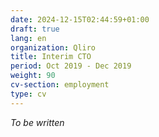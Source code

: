 ```yaml
---
date: 2024-12-15T02:44:59+01:00
draft: true
lang: en
organization: Qliro
title: Interim CTO
period: Oct 2019 - Dec 2019
weight: 90
cv-section: employment
type: cv
---
```


_To be written_
